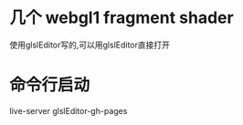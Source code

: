 # 几个 webgl1 fragment shader
使用glslEditor写的,可以用glslEditor直接打开

# 命令行启动
live-server glslEditor-gh-pages